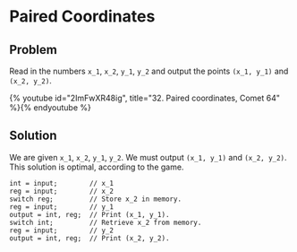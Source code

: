 # Paired Coordinates

## Problem

Read in the numbers `x_1`, `x_2`, `y_1`, `y_2` and output the points
`(x_1, y_1)` and `(x_2, y_2)`.

{% youtube id="2ImFwXR48ig", title="32. Paired coordinates, Comet 64" %}{% endyoutube %}

## Solution

We are given `x_1`, `x_2`, `y_1`, `y_2`. We must output `(x_1, y_1)` and
`(x_2, y_2)`. This solution is optimal, according to the game.

```
int = input;        // x_1
reg = input;        // x_2
switch reg;         // Store x_2 in memory.
reg = input;        // y_1
output = int, reg;  // Print (x_1, y_1).
switch int;         // Retrieve x_2 from memory.
reg = input;        // y_2
output = int, reg;  // Print (x_2, y_2).
```
